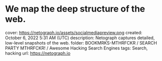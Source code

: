 # We map the deep structure of the web.

cover: https://netograph.io/assets/socialmediapreview.png
created: October 6, 2022 5:31 AM (UTC)
description: Netograph captures detailed, low-level snapshots of the web.
folder: BOOKMRKS-MTHRFCKR / SEARCH PARTY MTHRFCKR! / Awesome Hacking Search Engines
tags: Search, hacking
url: https://netograph.io